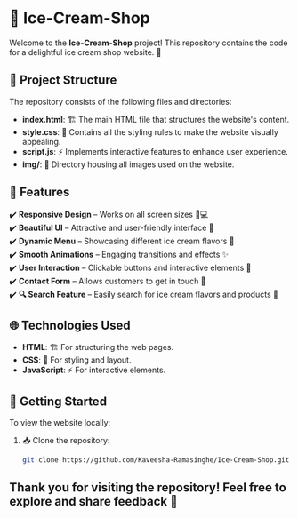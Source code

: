 # 🍦 Ice-Cream-Shop

Welcome to the **Ice-Cream-Shop** project! This repository contains the code for a delightful ice cream shop website. 🍨

## 📂 Project Structure

The repository consists of the following files and directories:

- **index.html**: 🏗️ The main HTML file that structures the website's content.
- **style.css**: 🎨 Contains all the styling rules to make the website visually appealing.
- **script.js**: ⚡ Implements interactive features to enhance user experience.
- **img/**: 📸 Directory housing all images used on the website.

## 🌟 Features

✔️ **Responsive Design** – Works on all screen sizes 📱💻  
✔️ **Beautiful UI** – Attractive and user-friendly interface 🎨  
✔️ **Dynamic Menu** – Showcasing different ice cream flavors 🍧  
✔️ **Smooth Animations** – Engaging transitions and effects ✨  
✔️ **User Interaction** – Clickable buttons and interactive elements 🎯  
✔️ **Contact Form** – Allows customers to get in touch 📩  
✔️ **🔍 Search Feature** – Easily search for ice cream flavors and products 🛒  

## 🌐 Technologies Used

- **HTML**: 🏗️ For structuring the web pages.
- **CSS**: 🎨 For styling and layout.
- **JavaScript**: ⚡ For interactive elements.

## 🚀 Getting Started

To view the website locally:

1. 📥 Clone the repository:
   ```bash
   git clone https://github.com/Kaveesha-Ramasinghe/Ice-Cream-Shop.git

## Thank you for visiting the repository! Feel free to explore and share feedback 🌟